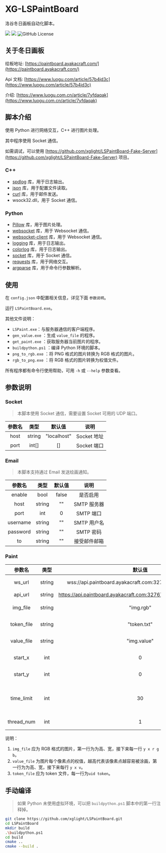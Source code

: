 # XG-LSPaintBoard

洛谷冬日画板自动化脚本。

![](https://img.shields.io/badge/Python-3.10.11-blue) ![](https://img.shields.io/badge/C++-Clang_19.1.4-blue) ![GitHub License](https://img.shields.io/github/license/xglight/XG-LSPaintBoard)

## 关于冬日画板

绘板地址: [https://paintboard.ayakacraft.com/](https://paintboard.ayakacraft.com/)

Api 文档: [https://www.luogu.com/article/57b4jd3c](https://www.luogu.com/article/57b4jd3c)

介绍: [https://www.luogu.com.cn/article/7yfdaqak](https://www.luogu.com.cn/article/7yfdaqak)

## 脚本介绍

使用 Python 进行网络交互，C++ 进行图片处理。

其中程序使用 Socket 通信。

如需调试，可以使用 [https://github.com/xglight/LSPaintBoard-Fake-Server](https://github.com/xglight/LSPaintBoard-Fake-Server) 项目。

### C++

-  [spdlog](https://github.com/gabime/spdlog) 库，用于日志输出。
-  [json](https://github.com/nlohmann/json) 库，用于配置文件读取。
-  [curl](https://github.com/curl/curl) 库，用于邮件发送。
-  wsock32.dll，用于 Socket 通信。

### Python

- [Pillow](https://github.com/python-pillow/Pillow) 库，用于图片处理。
- [websocket](https://github.com/websocket-client/websocket-client) 库，用于 Websocket 通信。
- [websocket-client](https://github.com/websocket-client/websocket-client) 库，用于 Websocket 通信。
- [logging](https://docs.python.org/3/library/logging.html) 库，用于日志输出。
- [colorlog](https://github.com/borntyping/python-colorlog) 库，用于日志输出。
- [socket](https://docs.python.org/3/library/socket.html) 库，用于 Socket 通信。
- [requests](https://github.com/psf/requests) 库，用于网络交互。
- [argparse](https://docs.python.org/3/library/argparse.html) 库，用于命令行参数解析。

## 使用

在 `config.json` 中配置相关信息，详见下面 `参数说明`。

运行 `LSPaintBoard.exe`。

其他文件说明：

- `LSPaint.exe`：与服务器通信的客户端程序。
- `gen_value.exe` ：生成 `value_file` 的程序。
- `get_paint.exe` ：获取服务器当前图片的程序。
- `buildpython.ps1` ：编译 Python 环境的脚本。
- `png_to_rgb.exe` ：将 PNG 格式的图片转换为 RGB 格式的图片。
- `rgb_to_png.exe` ：将 RGB 格式的图片转换为权值文件。

所有程序都有命令行使用帮助，可用 `-h` 或 `--help` 参数查看。

## 参数说明

### Socket

> 本脚本使用 Socket 通信，需要设置 Socket 可用的 UDP 端口。

| 参数名 |  类型  |   默认值    |    说明     |
| :----: | :----: | :---------: | :---------: |
|  host  | string | "localhost" | Socket 地址 |
|  port  | int[]  |     []      | Socket 端口 |

### Email

> 本脚本支持通过 Email 发送绘画通知。

|  参数名  |  类型  | 默认值 |     说明     |
| :------: | :----: | :----: | :----------: |
|  enable  |  bool  | false  |   是否启用   |
|   host   | string |   ""   | SMTP 服务器  |
|   port   |  int   |   0    |  SMTP 端口   |
| username | string |   ""   | SMTP 用户名  |
| password | string |   ""   |  SMTP 密码   |
|    to    | string |   ""   | 接受邮件邮箱 |

### Paint

|   参数名   |  类型  |                               默认值                                |                  说明                   |
| :--------: | :----: | :-----------------------------------------------------------------: | :-------------------------------------: |
|   ws_url   | string |     wss://api.paintboard.ayakacraft.com:32767/api/paintboard/ws     |             WebSocket 地址              |
|  api_url   | string | https://api.paintboard.ayakacraft.com:32767/api/paintboard/getboard |                API 地址                 |
|  img_file  | string |                              "img.rgb"                              |             rgb 图片文件名              |
| token_file | string |                             "token.txt"                             |              token 文件名               |
| value_file | string |                             "img.value"                             |              token 文件名               |
|  start_x   |  int   |                                  0                                  |          画图开始位置的横坐标           |
|  start_y   |  int   |                                  0                                  |          画图开始位置的纵坐标           |
| time_limit |  int   |                                 30                                  | token 的冷却时间，用于调试脚本，单位:秒 |
| thread_num |  int   |                                  1                                  |              线程数 [1,7]               |

说明：

1. `img_file` 应为 RGB 格式的图片，第一行为为高、宽，接下来每一行 `y x r g b`。
2. `value_file` 为图片每个像素点的权值，越高代表该像素点越容易被涂画，第一行为为高、宽，接下来每行 `y x v`。
3. `token_file` 应为 token 文件，每一行为`uid token`。

## 手动编译

> 如果 Python 未使用虚拟环境，可以把 `buildpython.ps1` 脚本中的第一行注释掉。

```bash
git clone https://github.com/xglight/LSPaintBoard.git
cd LSPaintBoard
mkdir build
.\buildpython.ps1
cd build
cmake ..
cmake --build .
```

